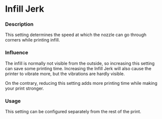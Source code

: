 Infill Jerk
====
### **Description**
This setting determines the speed at which the nozzle can go through corners while printing infill. 

### **Influence**
The infill is normally not visible from the outside, so increasing this setting can save some printing time. Increasing the Infill Jerk will also cause the printer to vibrate more, but the vibrations are hardly visible. 

On the contrary, reducing this setting adds more printing time while making your print stronger. 

### **Usage**
This setting can be configured separately from the rest of the print.